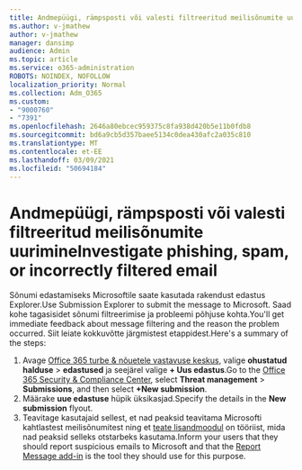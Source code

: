 ```yaml
---
title: Andmepüügi, rämpsposti või valesti filtreeritud meilisõnumite uurimine
ms.author: v-jmathew
author: v-jmathew
manager: dansimp
audience: Admin
ms.topic: article
ms.service: o365-administration
ROBOTS: NOINDEX, NOFOLLOW
localization_priority: Normal
ms.collection: Adm_O365
ms.custom:
- "9000760"
- "7391"
ms.openlocfilehash: 2646a80ebcec959375c8fa938d420b5e11b0fdb8
ms.sourcegitcommit: bd6a9cb5d357baee5134c0dea430afc2a035c810
ms.translationtype: MT
ms.contentlocale: et-EE
ms.lasthandoff: 03/09/2021
ms.locfileid: "50694184"
---
```

# <a name="investigate-phishing-spam-or-incorrectly-filtered-email"></a><span data-ttu-id="becc2-102">Andmepüügi, rämpsposti või valesti filtreeritud meilisõnumite uurimine</span><span class="sxs-lookup"><span data-stu-id="becc2-102">Investigate phishing, spam, or incorrectly filtered email</span></span>

<span data-ttu-id="becc2-103">Sõnumi edastamiseks Microsoftile saate kasutada rakendust edastus Explorer.</span><span class="sxs-lookup"><span data-stu-id="becc2-103">Use Submission Explorer to submit the message to Microsoft.</span></span> <span data-ttu-id="becc2-104">Saad kohe tagasisidet sõnumi filtreerimise ja probleemi põhjuse kohta.</span><span class="sxs-lookup"><span data-stu-id="becc2-104">You'll get immediate feedback about message filtering and the reason the problem occurred.</span></span> <span data-ttu-id="becc2-105">Siit leiate kokkuvõtte järgmistest etappidest.</span><span class="sxs-lookup"><span data-stu-id="becc2-105">Here's a summary of the steps:</span></span>

1. <span data-ttu-id="becc2-106">Avage [Office 365 turbe & nõuetele vastavuse keskus](https://go.microsoft.com/fwlink/p/?linkid=2077143), valige **ohustatud halduse**  >  **edastused** ja seejärel valige **+ Uus edastus**.</span><span class="sxs-lookup"><span data-stu-id="becc2-106">Go to the [Office 365 Security & Compliance Center](https://go.microsoft.com/fwlink/p/?linkid=2077143), select **Threat management** > **Submissions**, and then select **+New submission**.</span></span>
2. <span data-ttu-id="becc2-107">Määrake **uue edastuse** hüpik üksikasjad.</span><span class="sxs-lookup"><span data-stu-id="becc2-107">Specify the details in the **New submission** flyout.</span></span>
3. <span data-ttu-id="becc2-108">Teavitage kasutajaid sellest, et nad peaksid teavitama Microsofti kahtlastest meilisõnumitest ning et [teate lisandmoodul](https://go.microsoft.com/fwlink/?linkid=2092385) on tööriist, mida nad peaksid selleks otstarbeks kasutama.</span><span class="sxs-lookup"><span data-stu-id="becc2-108">Inform your users that they should report suspicious emails to Microsoft and that the [Report Message add-in](https://go.microsoft.com/fwlink/?linkid=2092385) is the tool they should use for this purpose.</span></span>
